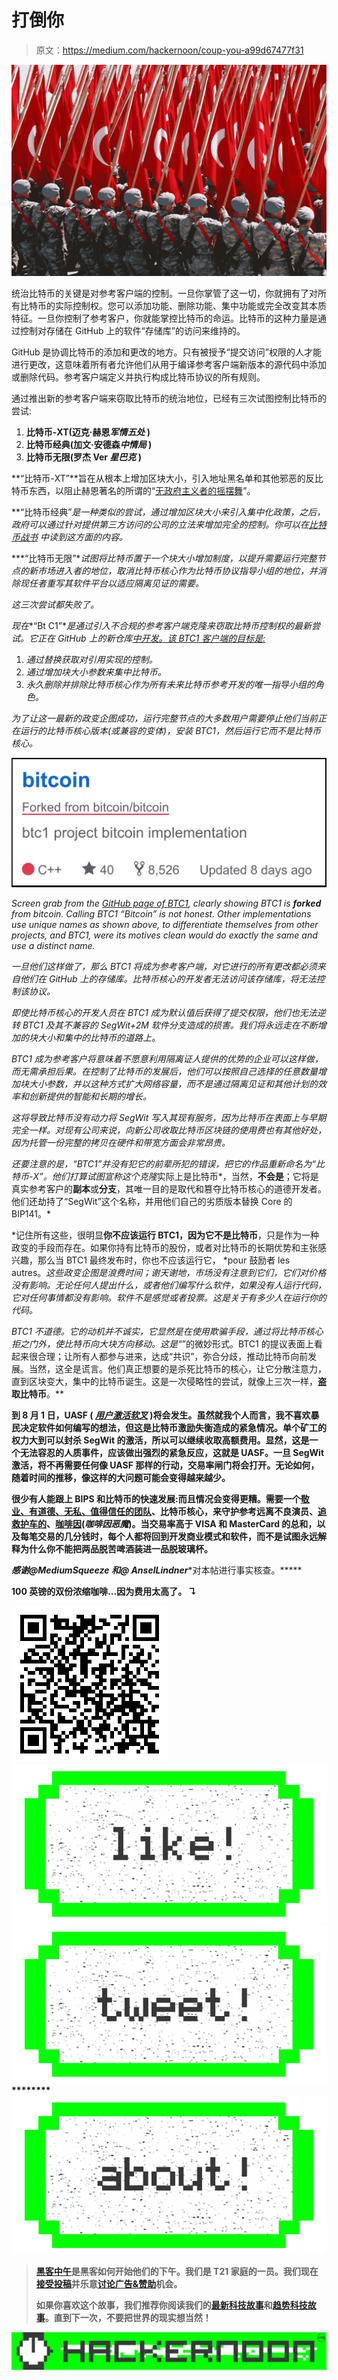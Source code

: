 # 打倒你

> 原文：<https://medium.com/hackernoon/coup-you-a99d67477f31>

![](img/1d044216c006542eedf62bfe8d7eb73b.png)

统治比特币的关键是对参考客户端的控制。一旦你掌管了这一切，你就拥有了对所有比特币的实际控制权。您可以添加功能、删除功能、集中功能或完全改变其本质特征。一旦你控制了参考客户，你就能掌控比特币的命运。比特币的这种力量是通过控制对存储在 GitHub 上的软件“存储库”的访问来维持的。

GitHub 是协调比特币的添加和更改的地方。只有被授予“提交访问”权限的人才能进行更改，这意味着所有者允许他们从用于编译参考客户端新版本的源代码中添加或删除代码。参考客户端定义并执行构成比特币协议的所有规则。

通过推出新的参考客户端来窃取比特币的统治地位，已经有三次试图控制比特币的尝试:

1.  **比特币-XT(迈克·赫恩*军情五处* )**
2.  **比特币经典(加文·安德森*中情局* )**
3.  **比特币无限(罗杰 Ver *星巴克* )**

**“比特币-XT”**旨在从根本上增加区块大小，引入地址黑名单和其他邪恶的反比特币东西，以阻止赫恩著名的所谓的“[无政府主义者的摇摆舞](http://qntra.net/2016/01/nytimes-mike-hearn-gave-up/#comment-40175)”。

**“比特币经典”**是一种类似的尝试，通过增加区块大小来引入集中化政策，之后，政府可以通过针对提供第三方访问的公司的立法来增加完全的控制。你可以在*[*比特币战书*](https://hackernoon.com/the-bitcoin-gauntlet-e9e721297aca) *中读到这方面的内容。**

***“比特币无限”**试图将比特币置于一个块大小增加制度，以提升需要运行完整节点的新市场进入者的地位，取消比特币核心作为比特币协议指导小组的地位，并消除现任者重写其软件平台以适应隔离见证的需要。*

*这三次尝试都失败了。*

*现在**“Bt C1”**是通过引入不合规的参考客户端克隆来窃取比特币控制权的最新尝试。它正在 GitHub 上的新仓库[中开发。该 BTC1 客户端的目标是:](https://github.com/btc1/bitcoin/pull/6)*

1.  *通过替换获取对引用实现的控制。*
2.  *通过增加块大小参数来集中比特币。*
3.  *永久删除并排除比特币核心作为所有未来比特币参考开发的唯一指导小组的角色。*

*为了让这一最新的政变企图成功，运行完整节点的大多数用户需要停止他们当前正在运行的比特币核心版本(或兼容的变体)，安装 BTC1，然后运行它而不是比特币核心。*

*![](img/932793a5226728462676e1901db1d67a.png)*

*Screen grab from the [GitHub page of BTC1](https://github.com/btc1/), clearly showing BTC1 is **forked** from bitcoin. Calling BTC1 “Bitcoin” is not honest. Other implementations use unique names as shown above, to differentiate themselves from other projects, and BTC1, were its motives clean would do exactly the same and use a distinct name.*

*一旦他们这样做了，那么 BTC1 将成为参考客户端，对它进行的所有更改都必须来自他们在 GitHub 上的存储库。比特币核心的开发者无法访问该存储库，将无法控制该协议。*

*即使比特币核心的开发人员在 BTC1 成为默认值后获得了提交权限，他们也无法逆转 BTC1 及其不兼容的 SegWit+2M 软件分支造成的损害。我们将永远走在不断增加的块大小和集中的比特币的道路上。*

*BTC1 成为参考客户将意味着不愿意利用隔离证人提供的优势的企业可以这样做，而无需承担后果。在控制了比特币的发展后，他们可以按照自己选择的任意数量增加块大小参数，并以这种方式扩大网络容量，而不是通过隔离见证和其他计划的效率和创新提供的智能和长期的增长。*

*这将导致比特币没有动力将 SegWit 写入其现有服务，因为比特币在表面上与早期完全一样。对现有公司来说，向新公司收取比特币区块链的使用费也有其他好处，因为托管一份完整的拷贝在硬件和带宽方面会非常昂贵。*

*还要注意的是，“BTC1”并没有犯它的前辈所犯的错误，把它的作品重新命名为“比特币-X”。他们打算试图宣称这个克隆*实际上是比特币*，当然，**不会是**；它将是真实参考客户的**副本**或**分支**，其唯一目的是取代和篡夺比特币核心的道德开发者。他们还劫持了“SegWit”这个名称，并用他们自己的劣质版本替换 Core 的 BIP141。*

*记住所有这些，很明显**你不应该运行 BTC1，因为它不是比特币**，只是作为一种政变的手段而存在。如果你持有比特币的股份，或者对比特币的长期优势和主张感兴趣，那么当 BTC1 最终发布时，你也不应该运行它， *pour 鼓励者 les autres。*这些政变企图是浪费时间；谢天谢地，市场没有注意到它们，它们对价格没有影响。无论任何人提出什么，或者他们编写什么软件，如果没有人运行代码，它对任何事情都没有影响。软件不是感觉或者投票。这是关于有多少人在运行你的代码。*

*BTC1 不道德。它的动机并不诚实，它显然是在使用欺骗手段，通过将比特币核心拒之门外，使比特币向大块方向移动。这是“[](https://en.wikipedia.org/wiki/Bait-and-switch)*”的微妙形式。BTC1 的提议表面上看起来很合理；让所有人都参与进来，达成“共识”，弥合分歧，推动比特币向前发展。当然，这全是谎言。他们真正想要的是杀死比特币的核心，让它分散注意力，直到区块变大，集中的比特币诞生。这是一次侵略性的尝试，就像上三次一样，**盗取比特币**。**

**到 8 月 1 日，UASF ( [*用户激活软叉*](https://www.weusecoins.com/uasf-guide/) )将会发生。虽然就我个人而言，我不喜欢暴民决定软件如何编写的想法，但这是比特币激励失衡造成的紧急情况。单个矿工的权力大到可以封杀 SegWit 的激活，所以可以继续收取高额费用。显然，这是一个无法容忍的人质事件，应该做出强烈的紧急反应，这就是 UASF。一旦 SegWit 激活，将不再需要任何像 UASF 那样的行动，交易率闸门将会打开。无论如何，随着时间的推移，像这样的大问题可能会变得越来越少。**

**很少有人能跟上 BIPS 和比特币的快速发展:而且情况会变得更糟。需要一个[敬业、有道德、无私、值得信任的团队](https://hackernoon.com/the-bitcoin-filibuster-c12231f6feb3)、**比特币核心**，来守护参考远离不良演员、[追救护车的](https://www.youtube.com/watch?v=jV5yDCfDnCI)、[咖啡因](https://www.youtube.com/watch?v=Cqd-_fHdTyA)(*咖啡因恶魔*)。当交易率高于 VISA 和 MasterCard 的总和，以及每笔交易的几分钱时，每个人都将回到开发商业模式和软件，而不是试图永远解释为什么你不能把两品脱苦啤酒装进一品脱玻璃杯。**

***感谢@MediumSqueeze 和@ AnselLindner****对本帖进行事实核查。*****

****100 英镑的双份浓缩咖啡…因为费用太高了。 **↴******

****![](img/91cc3f840e27dd17dc66f66c08c3a5c7.png)********[![](img/50ef4044ecd4e250b5d50f368b775d38.png)](http://bit.ly/HackernoonFB)********[![](img/979d9a46439d5aebbdcdca574e21dc81.png)](https://goo.gl/k7XYbx)********[![](img/2930ba6bd2c12218fdbbf7e02c8746ff.png)](https://goo.gl/4ofytp)****

> ****[黑客中午](http://bit.ly/Hackernoon)是黑客如何开始他们的下午。我们是 T21 家庭的一员。我们现在[接受投稿](http://bit.ly/hackernoonsubmission)并乐意[讨论广告&赞助](mailto:partners@amipublications.com)机会。****
> 
> ****如果你喜欢这个故事，我们推荐你阅读我们的[最新科技故事](http://bit.ly/hackernoonlatestt)和[趋势科技故事](https://hackernoon.com/trending)。直到下一次，不要把世界的现实想当然！****

****![](img/be0ca55ba73a573dce11effb2ee80d56.png)****